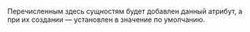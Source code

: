 Перечисленным здесь сущностям будет добавлен данный атрибут, а при их создании — установлен в значение по умолчанию.
